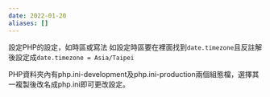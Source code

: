 ```yaml
---
date: 2022-01-20
aliases: []
---
```

設定PHP的設定，如時區或寫法
如設定時區要在裡面找到`date.timezone`且反註解後設定成`date.timezone = Asia/Taipei`

PHP資料夾內有php.ini-development及php.ini-production兩個組態檔，選擇其一複製後改名成php.ini即可更改設定。
